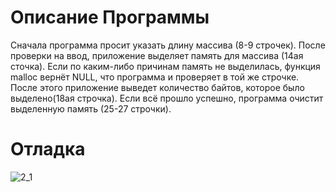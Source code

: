 # Описание Программы
Сначала программа просит указать длину массива (8-9 строчек). После проверки на ввод, приложение выделяет память для массива (14ая сточка). Если по каким-либо причинам память не выделилась, функция malloc вернёт NULL, что программа и проверяет в той же строчке. После этого приложение выведет количество байтов, которое было выделено(18ая строчка). Если всё прошло успешно, программа очистит выделенную память (25-27 строчки).
# Отладка
![2_1](https://user-images.githubusercontent.com/105636752/169380403-fb61166b-857d-4459-a2e1-de44cecad2e8.jpg)

